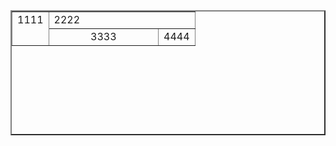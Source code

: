 <html>
  <head>
    <title>Таблиця</title>
  </head>
    <body>
    <table border = "2" cellspacing="0" width="400" height="200">
    <tr height="35%">
      <td rowspan="2" valign="top" align="right">1111</td>
      <td colspan="2">2222</td>
    </tr>    
    <tr>
      <td width="60%" align="center">3333</td>
      <td width="20%">4444</td>
    </tr>
    </table>
    </body>

</html>
